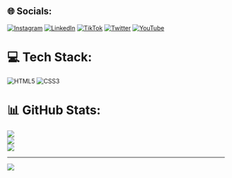 
## 🌐 Socials:
[![Instagram](https://img.shields.io/badge/Instagram-%23E4405F.svg?logo=Instagram&logoColor=white)](https://instagram.com/markaylabrianne) [![LinkedIn](https://img.shields.io/badge/LinkedIn-%230077B5.svg?logo=linkedin&logoColor=white)](https://linkedin.com/in/markaylabjackson) [![TikTok](https://img.shields.io/badge/TikTok-%23000000.svg?logo=TikTok&logoColor=white)](https://tiktok.com/@markaylabrianne) [![Twitter](https://img.shields.io/badge/Twitter-%231DA1F2.svg?logo=Twitter&logoColor=white)](https://twitter.com/markaylabrianne) [![YouTube](https://img.shields.io/badge/YouTube-%23FF0000.svg?logo=YouTube&logoColor=white)](https://youtube.com/@UCAxTA3_eueQC_G1CRbdu41g) 

# 💻 Tech Stack:
![HTML5](https://img.shields.io/badge/html5-%23E34F26.svg?style=plastic&logo=html5&logoColor=white) ![CSS3](https://img.shields.io/badge/css3-%231572B6.svg?style=plastic&logo=css3&logoColor=white)
# 📊 GitHub Stats:
![](https://github-readme-stats.vercel.app/api?username=markaylabrianne&theme=dark&hide_border=false&include_all_commits=false&count_private=false)<br/>
![](https://github-readme-streak-stats.herokuapp.com/?user=markaylabrianne&theme=dark&hide_border=false)<br/>
![](https://github-readme-stats.vercel.app/api/top-langs/?username=markaylabrianne&theme=dark&hide_border=false&include_all_commits=false&count_private=false&layout=compact)

---
[![](https://visitcount.itsvg.in/api?id=markaylabrianne&icon=0&color=10)](https://visitcount.itsvg.in)

<!-- Proudly created with GPRM ( https://gprm.itsvg.in ) -->
